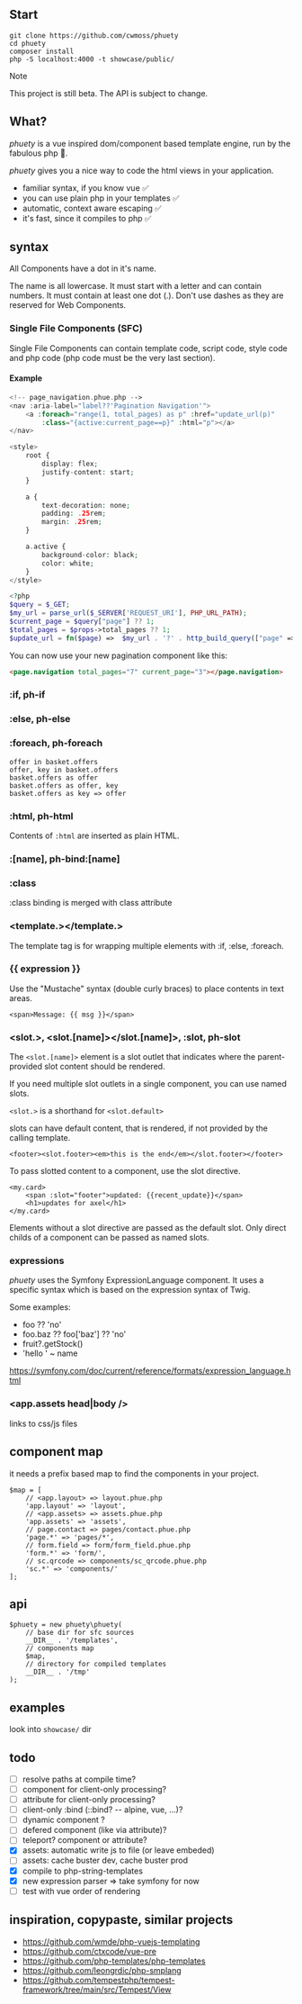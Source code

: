## Start

    git clone https://github.com/cwmoss/phuety
    cd phuety
    composer install
    php -S localhost:4000 -t showcase/public/

> [!NOTE]
> This project is still beta. The API is subject to change.

## What?

_phuety_ is a vue inspired dom/component based template engine, run by the fabulous php 🐘.

_phuety_ gives you a nice way to code the html views in your application.

- familiar syntax, if you know vue :white_check_mark:
- you can use plain php in your templates :white_check_mark:
- automatic, context aware escaping :white_check_mark:
- it's fast, since it compiles to php :white_check_mark:

## syntax

All Components have a dot in it's name.

The name is all lowercase. It must start with a letter and can contain numbers. It must contain at least one dot (.). Don't use dashes as they are reserved for Web Components.

### Single File Components (SFC)

Single File Components can contain template code, script code, style code and php code (php code must be the very last section).

#### Example

```php title="page_navigation.phue.php"
<!-- page_navigation.phue.php -->
<nav :aria-label="label??'Pagination Navigation'">
    <a :foreach="range(1, total_pages) as p" :href="update_url(p)"
        :class="{active:current_page==p}" :html="p"></a>
</nav>

<style>
    root {
        display: flex;
        justify-content: start;
    }

    a {
        text-decoration: none;
        padding: .25rem;
        margin: .25rem;
    }

    a.active {
        background-color: black;
        color: white;
    }
</style>

<?php
$query = $_GET;
$my_url = parse_url($_SERVER['REQUEST_URI'], PHP_URL_PATH);
$current_page = $query["page"] ?? 1;
$total_pages = $props->total_pages ?? 1;
$update_url = fn($page) =>  $my_url . '?' . http_build_query(["page" => $page] + $query);
```

You can now use your new pagination component like this:

```html
<page.navigation total_pages="7" current_page="3"></page.navigation>
```

### :if, ph-if

### :else, ph-else

### :foreach, ph-foreach

    offer in basket.offers
    offer, key in basket.offers
    basket.offers as offer
    basket.offers as offer, key
    basket.offers as key => offer

### :html, ph-html

Contents of `:html` are inserted as plain HTML.

### :[name], ph-bind:[name]

### :class

:class binding is merged with class attribute

### <template.></template.>

The template tag is for wrapping multiple elements with :if, :else, :foreach.

### {{ expression }}

Use the "Mustache" syntax (double curly braces) to place contents in text areas.

    <span>Message: {{ msg }}</span>

### <slot.>, <slot.[name]></slot.[name]>, :slot, ph-slot

The `<slot.[name]>` element is a slot outlet that indicates where the parent-provided slot content should be rendered.

If you need multiple slot outlets in a single component, you can use named slots.

`<slot.>` is a shorthand for `<slot.default>`

slots can have default content, that is rendered, if not provided by the calling template.

    <footer><slot.footer><em>this is the end</em></slot.footer></footer>

To pass slotted content to a component, use the slot directive.

    <my.card>
        <span :slot="footer">updated: {{recent_update}}</span>
        <h1>updates for axel</h1>
    </my.card>

Elements without a slot directive are passed as the default slot. Only direct childs of a component can be passed as named slots.

### expressions

_phuety_ uses the Symfony ExpressionLanguage component. It uses a specific syntax which is based on the expression syntax of Twig.

Some examples:

- foo ?? 'no'
- foo.baz ?? foo['baz'] ?? 'no'
- fruit?.getStock()
- 'hello ' ~ name

https://symfony.com/doc/current/reference/formats/expression_language.html

### <app.assets head|body />

links to css/js files

## component map

it needs a prefix based map to find the components in your project.

    $map = [
        // <app.layout> => layout.phue.php
        'app.layout' => 'layout',
        // <app.assets> => assets.phue.php
        'app.assets' => 'assets',
        // page.contact => pages/contact.phue.php
        'page.*' => 'pages/*',
        // form.field => form/form_field.phue.php
        'form.*' => 'form/',
        // sc.qrcode => components/sc_qrcode.phue.php
        'sc.*' => 'components/'
    ];

## api

    $phuety = new phuety\phuety(
        // base dir for sfc sources
        __DIR__ . '/templates',
        // components map
        $map,
        // directory for compiled templates
        __DIR__ . '/tmp'
    );

## examples

look into `showcase/` dir

## todo

- [ ] resolve paths at compile time?
- [ ] component for client-only processing?
- [ ] attribute for client-only processing?
- [ ] client-only :bind (::bind? -- alpine, vue, ...)?
- [ ] dynamic component <component :is="input_type"></component>?
- [ ] defered component (like <assets> via attribute)?
- [ ] teleport? component or attribute?
- [x] assets: automatic write js to file (or leave embeded)
- [ ] assets: cache buster dev, cache buster prod
- [x] compile to php-string-templates
- [x] new expression parser => take symfony for now
- [ ] test with vue order of rendering

## inspiration, copypaste, similar projects

- https://github.com/wmde/php-vuejs-templating
- https://github.com/ctxcode/vue-pre
- https://github.com/php-templates/php-templates
- https://github.com/leongrdic/php-smplang
- https://github.com/tempestphp/tempest-framework/tree/main/src/Tempest/View
